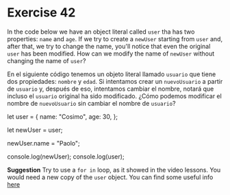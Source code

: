 # Exercise 42

In the code below we have an object literal called `user` tha has two properties: `name` and `age`. If we try to create a `newUser` starting from `user` and, after that, we try to change the name, you'll notice that even the original `user` has been modified. How can we modify the name of `newUser` without changing the name of `user`?

En el siguiente código tenemos un objeto literal llamado `usuario` que tiene dos propiedades: `nombre` y `edad`. Si intentamos crear un `nuevoUsuario` a partir de `usuario` y, después de eso, intentamos cambiar el nombre, notará que incluso el `usuario` original ha sido modificado. ¿Cómo podemos modificar el nombre de `nuevoUsuario` sin cambiar el nombre de `usuario`?

let user = {
name: "Cosimo",
age: 30,
};

let newUser = user;

newUser.name = "Paolo";

console.log(newUser);
console.log(user);

**Suggestion**
Try to use a `for in` loop, as it showed in the video lessons.
You would need a new copy of the `user` object.
You can find some useful info [here](https://javascript.info/object-copy)
